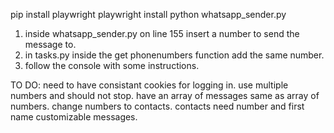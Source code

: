 pip install playwright
playwright install
python whatsapp_sender.py


1. inside whatsapp_sender.py on line 155 insert a number to send the message to.
2. in tasks.py inside the get phonenumbers function add the same number.
3. follow the console with some instructions.


TO DO:
need to have consistant cookies for logging in.
use multiple numbers and should not stop.
have an array of messages same as array of numbers.
change numbers to contacts.
contacts need number and first name
customizable messages.

